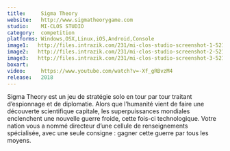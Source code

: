 ```yaml
---
title:     Sigma Theory
website:   http://www.sigmatheorygame.com
studio:    MI-CLOS STUDIO
category:  competition
platforms: Windows,OSX,Linux,iOS,Android,Console
image1:   http://files.intrazik.com/231/mi-clos-studio-screenshot-1-52123-5019-20180412-125643.jpg
image2:   http://files.intrazik.com/231/mi-clos-studio-screenshot-2-52125-5019-20180412-125643.jpg
image3:   http://files.intrazik.com/231/mi-clos-studio-screenshot-3-52127-5019-20180412-125644.jpg
boxart:    
video:     https://www.youtube.com/watch?v=-Xf_gRBvzM4
release:   2018
---
```


Sigma Theory est un jeu de stratégie solo en tour par tour traitant d’espionnage et de diplomatie.
 Alors que l’humanité vient de faire une découverte scientifique capitale, les superpuissances mondiales enclenchent une nouvelle guerre froide, cette fois-ci technologique.
 Votre nation vous a nommé directeur d’une cellule de renseignements spécialisée, avec une seule consigne : gagner cette guerre par tous les moyens.
